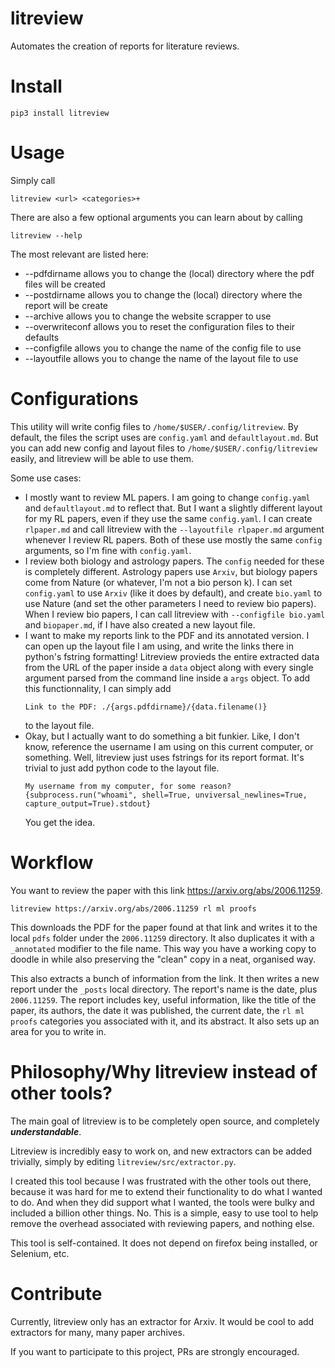 # litreview

Automates the creation of reports for literature reviews.

# Install

```
pip3 install litreview
```

# Usage

Simply call

```
litreview <url> <categories>+
```

There are also a few optional arguments you can learn about by calling 

```
litreview --help
```

The most relevant are listed here:

- --pdfdirname allows you to change the (local) directory where the pdf files will be created
- --postdirname allows you to change the (local) directory where the report will be create
- --archive allows you to change the website scrapper to use
- --overwriteconf allows you to reset the configuration files to their defaults
- --configfile allows you to change the name of the config file to use
- --layoutfile allows you to change the name of the layout file to use

# Configurations

This utility will write config files to `/home/$USER/.config/litreview`. By default, the
files the script uses are `config.yaml` and `defaultlayout.md`. But you can add new config 
and layout files to `/home/$USER/.config/litreview` easily, and litreview will be able to use them.

Some use cases:
- I mostly want to review ML papers. I am going to change `config.yaml` and `defaultlayout.md` to reflect that.
But I want a slightly different layout for my RL papers, even if they use the same `config.yaml`. I can create `rlpaper.md` and call litreview with the
`--layoutfile rlpaper.md` argument whenever I review RL papers. Both of these use mostly the same `config` arguments,
so I'm fine with `config.yaml`.
- I review both biology and astrology papers. The `config` needed for these is completely different.
Astrology papers use `Arxiv`, but biology papers come from Nature (or whatever, I'm not a bio person k). 
I can set `config.yaml` to use `Arxiv` (like it does by default), and create `bio.yaml` to use Nature (and set the 
other parameters I need to review bio papers). When I review bio papers, I can call litreview with
`--configfile bio.yaml` and `biopaper.md`, if I have also created a new layout file.
- I want to make my reports link to the PDF and its annotated version. 
I can open up the layout file I am using, and write the links there in python's fstring formatting! Litreview
provieds the entire extracted data from the URL of the paper inside a `data` object along with every single argument
parsed from the command line inside a `args` object. To add this functionnality, I can simply add
    ```
  Link to the PDF: ./{args.pdfdirname}/{data.filename()}
  ```
  to the layout file.
- Okay, but I actually want to do something a bit funkier. Like, I don't know, reference the username I am using on this current computer, or something.
Well, litreview just uses fstrings for its report format. It's trivial to just add python code to the layout file.
    ```
  My username from my computer, for some reason? {subprocess.run("whoami", shell=True, unviversal_newlines=True, capture_output=True).stdout}
  ```
  You get the idea.
# Workflow

You want to review the paper with this link https://arxiv.org/abs/2006.11259. 

```
litreview https://arxiv.org/abs/2006.11259 rl ml proofs
```

This downloads the PDF for the paper found at that link and writes it
to the local `pdfs` folder under the `2006.11259` directory. It also duplicates it with a `_annotated` modifier
to the file name. This way you have a working copy to doodle in while also preserving the "clean" copy in a neat, organised way.

This also extracts a bunch of information from the link. It then writes a new report 
under the `_posts` local directory. The report's name is the date, plus `2006.11259`. The report
includes key, useful information, like the title of the paper, its authors, the date it was published, the current date,
the `rl ml proofs` categories you associated with it, and its abstract. It also sets up an area for you to write in.

# Philosophy/Why litreview instead of other tools?

The main goal of litreview is to be completely open source, and completely ***understandable***.

Litreview is incredibly easy to work on, and new extractors can be added trivially, simply by editing `litreview/src/extractor.py`.

I created this tool because I was frustrated with the other tools out there, because it was hard for me to extend their functionality to do what I wanted to do. And when they did support what I wanted,
the tools were bulky and included a billion other things. No. This is a simple, easy to use tool to help remove the overhead
associated with reviewing papers, and nothing else.

This tool is self-contained. It does not depend on firefox being installed, or Selenium, etc.

# Contribute

Currently, litreview only has an extractor for Arxiv. It would be cool to add extractors for many, many paper archives.

If you want to participate to this project, PRs are strongly encouraged.
